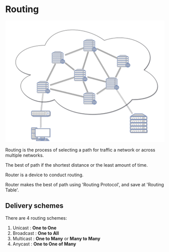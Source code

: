 # Routing

![Routing](img/routing-transit.png)

Routing is the process of selecting a path for traffic a network or across multiple networks.

The best of path if the shortest distance or the least amount of time.

Router is a device to conduct routing.

Router makes the best of path using 'Routing Protocol', and save at 'Routing Table'.

## Delivery schemes

There are 4 routing schemes:
1. Unicast : **One to One**
2. Broadcast : **One to All**
3. Multicast : **One to Many** or **Many to Many**
4. Anycast : **One to One of Many**